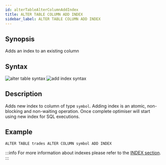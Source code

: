 ```yaml
---
id: alterTableAlterColumnAddIndex
title: ALTER TABLE COLUMN ADD INDEX
sidebar_label: ALTER TABLE COLUMN ADD INDEX
---
```


## Synopsis

Adds an index to an existing column

## Syntax

![alter table syntax](/img/doc/diagrams/alter-table.svg)
![add index syntax](/img/doc/diagrams/alter-table-add-index.svg)

## Description

Adds new index to column of type `symbol`. Adding index is an atomic,
non-blocking and non-waiting operation. Once complete optimiser will start using
new index for SQL executions.

## Example

```questdb-sql title="Adding an index"
ALTER TABLE trades ALTER COLUMN symbol ADD INDEX
```

:::info
For more information about indexes please refer to the
[INDEX section](indexes.md).
:::
